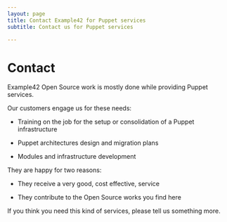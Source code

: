```yaml
---
layout: page
title: Contact Example42 for Puppet services
subtitle: Contact us for Puppet services

---
```


# Contact

Example42 Open Source work is mostly done while providing Puppet services.

Our customers engage us for these needs:

 - Training on the job for the setup or consolidation of a Puppet infrastructure
 
 - Puppet architectures design and migration plans
 
 - Modules and infrastructure development
 
They are happy for two reasons:

 - They receive a very good, cost effective, service
 
 - They contribute to the Open Source works you find here 


If you think you need this kind of services, please tell us something more.

